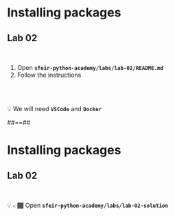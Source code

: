 <!-- .slide: class="exercice" -->

# Installing packages

## Lab 02

<br>

1. Open **`sfeir-python-academy/labs/lab-02/README.md`**
2. Follow the instructions

<br>
<br>

💡 We will need **`VSCode`** and **`Docker`**

##==##

<!-- .slide: class="exercice" -->

# Installing packages

## Lab 02

<br>

💡 👉🏾 Open **`sfeir-python-academy/labs/lab-02-solution`**
